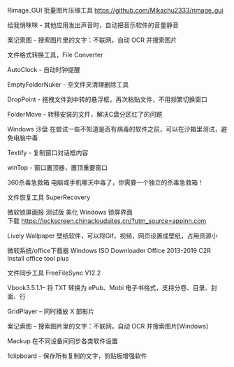 
Rimage_GUI 批量图片压缩工具
https://github.com/Mikachu2333/rimage_gui

给我悄咪咪 - 其他应用发出声音时，自动把音乐软件的音量静音

案记索图 - 搜索图片里的文字：不联网，自动 OCR 并搜索图片

文件格式转换工具，File Converter

AutoClock - 自动时钟提醒

EmptyFolderNuker - 空文件夹清理删除工具

DropPoint - 拖拽文件到中转的悬浮框，再次粘贴文件，不用频繁切换窗口

FolderMove - 转移安装的文件，解决C盘分区红了的问题

Windows 沙盘
在尝试一些不知道是否有病毒的软件之前，可以在沙箱里测试，避免电脑中毒  

Textify - 复制窗口对话框内容

winTop - 窗口置顶器，置顶重要窗口 

360杀毒急救箱
电脑或手机哪天中毒了，你需要一个独立的杀毒急救箱！  

文件恢复工具
SuperRecovery

微软锁屏画报 测试版
美化 Windows 锁屏界面  
下载
https://lockscreen.chinacloudsites.cn/?utm_source=appinn.com

Lively Wallpaper
壁纸软件，可以将Gif，视频，网页设置成壁纸，占用资源小  

微软系统/office下载器
Windows ISO Downloader
Office 2013-2019 C2R Install
office tool plus

文件同步工具 FreeFileSync V12.2

Vbook3.5.1.1– 将 TXT 转换为 ePub、Mobi 电子书格式，支持分卷、目录、封面、行

GridPlayer – 同时播放 X 部影片

案记索图 – 搜索图片里的文字：不联网，自动 OCR 并搜索图片[Windows]


Mackup 在不同设备间同步各类软件设置

1clipboard - 保存所有复制的文字，剪贴板增强软件